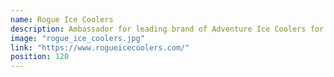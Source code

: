 ```yaml
---
name: Rogue Ice Coolers
description: Ambassador for leading brand of Adventure Ice Coolers for African Game Reserves and Explorers- Robust and Durable made to keep drinks cold in the Hot African Climate.
image: "rogue_ice_coolers.jpg"
link: "https://www.rogueicecoolers.com/"
position: 120
---
```


